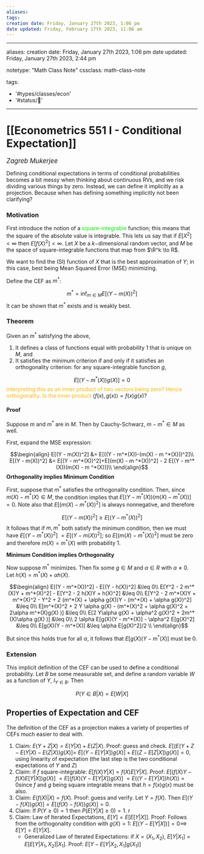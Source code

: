 ```yaml
---
aliases: 
tags: 
creation date: Friday, January 27th 2023, 1:06 pm
date updated: Friday, February 17th 2023, 11:06 am
---
```

 ---
aliases:
creation date: Friday, January 27th 2023, 1:06 pm
date updated: Friday, January 27th 2023, 2:44 pm

notetype: "Math Class Note"
cssclass: math-class-note

tags: 
- '#types/classes/econ'
- '#status/🚧'
---

# [[Econometrics 551 I - Conditional Expectation]]
<span style = "font-size:120%"><i >Zagreb Mukerjee </i></span>



Defining conditional expectations in terms of conditional probabilities becomes a bit messy when thinking about continuous RVs, and we risk dividing various things by zero. Instead, we can define it implicitly as a projection. Because when has defining something implicitly not been clarifying?

### Motivation

First introduce the notion of a <font color=gree>square-integrable</font> function; this means that the square of the absolute value is integrable. This lets us say that if $E[X^2] < \infty$ then $E[f(X)^2] < \infty$. Let $X$ be a $k-$dimensional random vector, and $M$ be the space of square-integrable functions that map from $\R^k \to R$. 

We want to find the (SI) function of $X$ that is the best approximation of $Y$; in this case, best being Mean Squared Error (MSE) minimizing.

Define the CEF as $m^*$: 


$$ m ^* = \inf_{m \in M} E[(Y - m(X))^2] $$
It can be shown that $m^*$ exists and is weakly best. 

### Theorem

Given an $m^*$ satisfying the above, 
1) It defines a class of functions equal with probability $1$ that is unique on $M$, and 
2) It satisfies the minimum criterion if and only if it satisfies an orthogonality criterion: for any square-integrable function $g$,  

$$ E[(Y - m^*(X))g(X)] = 0$$
<font color=#F7B801>interpreting this as an inner product of two vectors being zero? Hence orthogonality. Is the inner product </font>$\langle f(x), g(x) \rangle = f(x)g(x)$?

#### Proof

Suppose $m$ and $m^*$ are in $M$. Then by Cauchy-Schwarz, $m - m^* \in M$ as well. 

First, expand the MSE expression: 

$$\begin{align}
E[(Y - m(X))^2] &= E[((Y - m^*(X))-(m(X) - m ^*(X)))^2]\\
E[(Y - m(X))^2] &= E[(Y - m^*(X))^2]+E[(m(X) - m ^*(X))^2] - 2 E[(Y - m^*(X))(m(X) - m ^*(X))]\\
\end{align}$$
**Orthogonality implies Minimum Condition**

First, suppose that $m^*$ satisfies the orthogonality condition. Then, since $m(X) - m^*(X) \in M$, the condition implies that $E[(Y - m^*(X))(m(X) - m ^*(X))]= 0$. Note also that $E[(m(X) - m ^*(X))^2]$ is always nonnegative, and therefore 

$$E[(Y - m(X))^2] \geq E[(Y - m^*(X))^2]$$
It follows that if $m, m^*$ both satisfy the minimum condition, then we must have $E[(Y - m^*(X))^2]$ $= E[(Y - m(X))^2]$; so $E[(m(X) - m ^*(X))^2]$ must be zero and therefore $m(X) = m^*(X)$ with probability $1$. 

**Minimum Condition implies Orthogonality**

Now suppose $m^*$ minimizes. Then fix some $g \in M$ and $\alpha \in R$ with $\alpha \neq 0$. Let $h(X) = m^*(X) + \alpha h(X)$. 

$$\begin{align}
E[(Y - m^*(X))^2] - E[(Y - h(X))^2] &\leq 0\\
E[Y^2 - 2 m^*(X)Y + m^*(X)^2] - E[Y^2 - 2 h(X)Y + h(X)^2] &\leq 0\\
E[Y^2 - 2 m^*(X)Y + m^*(X)^2 - Y^2 + 2 (m^*(X) + \alpha g(X))Y - (m^*(X) + \alpha g(X))^2] &\leq 0\\
E[m^*(X)^2 + 2 Y \alpha g(X) - (m^*(X)^2 + \alpha g(X)^2 + 2\alpha m^*(X)g(X) )] &\leq 0\\
E[2 Y\alpha g(X) + \alpha^2 g(X)^2 + 2m^*(X)\alpha g(X) )] &\leq 0\\
2 \alpha E[g(X)(Y - m^*(X)] - \alpha^2 E[g(X)^2] &\leq 0\\
E[g(X)(Y - m^*(X)] &\leq \alpha E[g(X)^2]/2 \\
\end{align}$$

But since this holds true for all $\alpha$, it follows that $E[g(X)(Y - m^*(X)]$ must be $0$. 


### Extension

This implicit definition of the CEF can be used to define a conditional probability. Let $B$ be some measurable set, and define a random variable $W$ as a function of $Y$, $I_{Y \in B}$. Then 

$$P(Y \in B |X) = E[W|X]$$


## Properties of Expectation and CEF

The definition of the CEF as a projection makes a variety of properties of CEFs much easier to deal with.

1) Claim: $E(Y +Z|X) = E(Y|X) + E(Z|X)$. Proof: guess and check. $E[(E(Y+Z - E(Y|X) - E(Z|X))g(X)]  =$ $E[(Y - E[Y|X])g(X)] + E[(Z - E[Z|X])g(X)] = 0$, using linearity of expectation (the last step is the two conditional expectations of $Y$ and $Z$)
2) Claim: if $f$ square-integrable: $E[f(X)Y|X] = f(X)E[Y|X]$. Proof: $E[(f(X)Y - f(X)E[Y|X])g(X)]$ $= E[(f(X)(Y - E[Y|X])g(X)]$ $= E((Y - E[Y|X])h(X)) = 0$since $f$ and $g$ being square integrable means that $h = f(x)g(x)$ must be also. 
3) Claim: $E(f(X)|X) = f(X)$. Proof: guess and verify. Let $Y = f(X)$. Then $E[(Y - f(X))g(X)] = E[(f(X) - f(X))g(X)] = 0$.
4) Claim: If $P(Y \geq 0) = 1$ then $P(E[Y|X]\geq 0) = 1$. r
5) Claim: Law of Iterated Expectations, $E[Y] = E[E[Y|X]]$. Proof: Follows from the orthogonality condition with $g(X) = 1$: $E[(Y - E[Y|X])] = 0 \implies$ $E[Y] = E[Y|X]$. 
	- Generalized Law of Iterated Expectations: if $X = (X_1, X_2)$, $E[Y|X_1] = E[E[Y|X_1, X_2]|X_1]$. Proof: $E[Y - E[Y|X_2, X_1]g(X_1)]$
